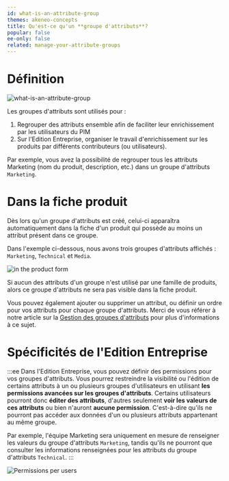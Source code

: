 ```yaml
---
id: what-is-an-attribute-group
themes: akeneo-concepts
title: Qu'est-ce qu'un **groupe d'attributs**?
popular: false
ee-only: false
related: manage-your-attribute-groups
---
```


# Définition

![what-is-an-attribute-group](/img/Settings_What-is-an-attribute-group.svg)

Les groupes d'attributs sont utilisés pour :
1. Regrouper des attributs ensemble afin de faciliter leur enrichissement par les utilisateurs du PIM
1. Sur l'Edition Entreprise, organiser le travail d'enrichissement sur les produits par différents contributeurs (ou utilisateurs).

Par exemple, vous avez la possibilité de regrouper tous les attributs Marketing (nom du produit, description, etc.) dans un groupe d'attributs `Marketing`.

# Dans la fiche produit

Dès lors qu'un groupe d'attributs est créé, celui-ci apparaîtra automatiquement dans la fiche d'un produit qui possède au moins un attribut présent dans ce groupe.

Dans l'exemple ci-dessous, nous avons trois groupes d'attributs affichés : `Marketing`, `Technical` et `Media`.

![in the product form](/img/Products_ExampleofAttributeGroups.gif)

Si aucun des attributs d'un groupe n'est utilisé par une famille de produits, alors ce groupe d'attributs ne sera pas visible dans la fiche produit.

Vous pouvez également ajouter ou supprimer un attribut, ou définir un ordre pour vos attributs pour chaque groupe d'attributs. Merci de vous référer à notre article sur la [Gestion des groupes d'attributs](/fr/articles/manage-your-attribute-groups.html) pour plus d'informations à ce sujet.

# Spécificités de l'Edition Entreprise

:::ee
Dans l'Edition Entreprise, vous pouvez définir des permissions pour vos groupes d'attributs.
Vous pourrez restreindre la visibilité ou l'édition de certains attributs à un ou plusieurs groupes d'utilisateurs en utilisant **les permissions avancées sur les groupes d'attributs**.
Certains utilisateurs pourront donc **éditer des attributs**, d'autres seulement **voir les valeurs de ces attributs** ou bien n'auront **aucune permission**. C'est-à-dire qu'ils ne pourront pas accéder aux données d'un ou plusieurs attributs appartenant au même groupe.


Par exemple, l'équipe Marketing sera uniquement en mesure de renseigner les valeurs du groupe d'attributs `Marketing`, tandis qu'ils ne pourront que consulter les informations renseignées pour les attributs du groupe d'attributs `Technical`.
:::

![Permissions per users](/img/Settings_PermissionsOnAttributeGroups_fr.png)
